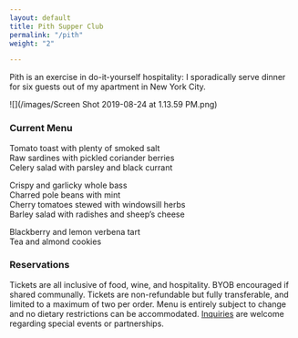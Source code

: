 ```yaml
---
layout: default
title: Pith Supper Club
permalink: "/pith"
weight: "2"

---
```

Pith is an exercise in do-it-yourself hospitality: I sporadically serve dinner for six guests out of my apartment in New York City.

![](/images/Screen Shot 2019-08-24 at 1.13.59 PM.png)

### Current Menu

Tomato toast with plenty of smoked salt  
Raw sardines with pickled coriander berries  
Celery salad with parsley and black currant

Crispy and garlicky whole bass  
Charred pole beans with mint  
Cherry tomatoes stewed with windowsill herbs  
Barley salad with radishes and sheep’s cheese

Blackberry and lemon verbena tart  
Tea and almond cookies

### Reservations

Tickets are all inclusive of food, wine, and hospitality. BYOB encouraged if shared communally. Tickets are non-refundable but fully transferable, and limited to a maximum of two per order. Menu is entirely subject to change and no dietary restrictions can be accommodated. [Inquiries](mailto:inquiries@pith.space) are welcome regarding special events or partnerships.

<tito-widget event="pith/supper-club"></tito-widget>